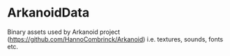 # ArkanoidData

Binary assets used by Arkanoid project (https://github.com/HannoCombrinck/Arkanoid) i.e. textures, sounds, fonts etc.
